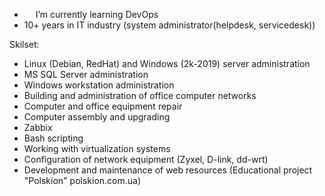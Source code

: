 
* <img height="14" width="14" src="https://github.githubassets.com/images/icons/emoji/unicode/1f331.png" /> I’m currently learning DevOps
* 10+ years in IT industry (system administrator(helpdesk, servicedesk))


Skilset:

* Linux (Debian, RedHat) and Windows (2k-2019) server administration
* MS SQL Server administration
* Windows workstation administration
* Building and administration of office computer networks
* Computer and office equipment repair
* Computer assembly and upgrading
* Zabbix
* Bash scripting
* Working with virtualization systems
* Configuration of network equipment (Zyxel, D-link, dd-wrt)
* Development and maintenance of web resources (Educational project "Polskion" polskion.com.ua)


